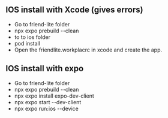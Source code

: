 ## IOS install with Xcode (gives errors)
- Go to friend-lite folder
- npx expo prebuild --clean
- to to ios folder
- pod install
- Open the friendlite.workplacrc in xcode and create the app.

## IOS install with expo
- Go to friend-lite folder
- npx expo prebuild --clean
- npx expo install expo-dev-client
- npx expo start --dev-client
- npx expo run:ios --device